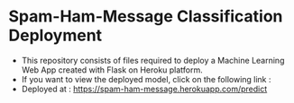 # Spam-Ham-Message Classification Deployment
 - This repository consists of files required to deploy a Machine Learning Web App created with Flask on Heroku platform.
 - If you want to view the deployed model, click on the following link :
 - Deployed at : https://spam-ham-message.herokuapp.com/predict
